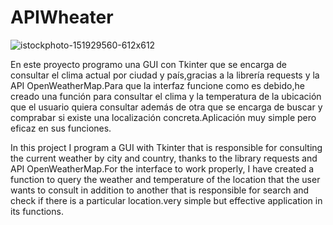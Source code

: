 # APIWheater

![istockphoto-151929560-612x612](https://github.com/user-attachments/assets/931adbc7-e45b-445e-889e-9f441e8cb635)


En este proyecto programo una GUI con Tkinter que se encarga de consultar el clima actual por ciudad y país,gracias a la librería requests y la API OpenWeatherMap.Para que la interfaz funcione como es debido,he creado una función para consultar el clima y la temperatura de la ubicación que el usuario quiera consultar además de otra que se encarga de buscar y comprabar si existe una localización concreta.Aplicación muy simple pero eficaz en sus funciones. 

In this project I program a GUI with Tkinter that is responsible for consulting the current weather by city and country, thanks to the library requests and API OpenWeatherMap.For the interface to work properly, I have created a function to query the weather and temperature of the location that the user wants to consult in addition to another that is responsible for search and check if there is a particular location.very simple but effective application in its functions.
